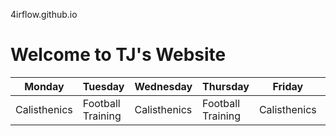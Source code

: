 4irflow.github.io
# Welcome to TJ's Website
| Monday | Tuesday | Wednesday | Thursday | Friday | Saturday | Sunday |
| ----------- | ----------- | ----------- | ----------- | ----------- | ----------- | ----------- |
| Calisthenics | Football Training | Calisthenics | Football Training | Calisthenics | Rest Day | Rest Day |
